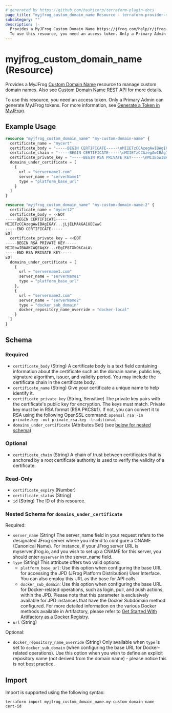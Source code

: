 ```yaml
---
# generated by https://github.com/hashicorp/terraform-plugin-docs
page_title: "myjfrog_custom_domain_name Resource - terraform-provider-myjfrog"
subcategory: ""
description: |-
  Provides a MyJFrog Custom Domain Name https://jfrog.com/help/r/jfrog-hosting-models-documentation/manage-custom-domain-names-in-myjfrog resource to manage custom domain names. Also see Custom Domain Name REST API https://jfrog.com/help/r/jfrog-rest-apis/custom-domain-name-rest-apis for more details.
  To use this resource, you need an access token. Only a Primary Admin can generate MyJFrog tokens. For more information, see Generate a Token in MyJFrog https://jfrog.com/help/r/jfrog-hosting-models-documentation/generate-a-token-in-myjfrog.
---
```


# myjfrog_custom_domain_name (Resource)

Provides a MyJFrog [Custom Domain Name](https://jfrog.com/help/r/jfrog-hosting-models-documentation/manage-custom-domain-names-in-myjfrog) resource to manage custom domain names. Also see [Custom Domain Name REST API](https://jfrog.com/help/r/jfrog-rest-apis/custom-domain-name-rest-apis) for more details.

To use this resource, you need an access token. Only a Primary Admin can generate MyJFrog tokens. For more information, see [Generate a Token in MyJFrog](https://jfrog.com/help/r/jfrog-hosting-models-documentation/generate-a-token-in-myjfrog).

## Example Usage

```terraform
resource "myjfrog_custom_domain_name" "my-custom-domain-name" {
  certificate_name = "mycert"
  certificate_body = "-----BEGIN CERTIFICATE-----\nMIIETzCCAzegAwIBAgIGAY...jLjELMAkGA1UECwwC\n-----END CERTIFICATE-----\n"
  certificate_chain = "-----BEGIN CERTIFICATE-----\nMIIETzCCAzegAwIBAgIGAY...jLjELMAkGA1UECwwC\n-----END CERTIFICATE-----\n"
  certificate_private_key = "-----BEGIN RSA PRIVATE KEY-----\nMIIEowIBAAKCAQEAqXr...rEgIP8TXkOkCaiA\n-----END RSA PRIVATE KEY-----\n"
  domains_under_certificate = [
    {
      url = "servername1.com"
      server_name = "serverName1"
      type = "platform_base_url"
    }
  ]
}

resource "myjfrog_custom_domain_name" "my-custom-domain-name-2" {
  certificate_name = "mycert2"
  certificate_body = <<EOT
-----BEGIN CERTIFICATE-----
MIIETzCCAzegAwIBAgIGAY...jLjELMAkGA1UECwwC
-----END CERTIFICATE-----
EOT
  certificate_private_key = <<EOT
-----BEGIN RSA PRIVATE KEY-----
MIIEowIBAAKCAQEAqXr...rEgIP8TXkOkCaiA\
-----END RSA PRIVATE KEY-----
EOT
  domains_under_certificate = [
    {
      url = "servername1.com"
      server_name = "serverName1"
      type = "platform_base_url"
    },
    {
      url = "servername2.com"
      server_name = "serverName2"
      type = "docker_sub_domain"
      docker_repository_name_override = "docker-local"
    }
  ]
}
```

<!-- schema generated by tfplugindocs -->
## Schema

### Required

- `certificate_body` (String) A certificate body is a text field containing information about the certificate such as the domain name, public key, signature algorithm, issuer, and validity period. You may include the certificate chain in the certificate body.
- `certificate_name` (String) Give your certificate a unique name to help identify it.
- `certificate_private_key` (String, Sensitive) The private key pairs with the certificate's public key for encryption. The keys must match. Private key must be in RSA format (RSA PKCS#1). If not, you can convert it to RSA using the following OpenSSL command:
`openssl rsa -in private.key -out private_rsa.key -traditional`
- `domains_under_certificate` (Attributes Set) (see [below for nested schema](#nestedatt--domains_under_certificate))

### Optional

- `certificate_chain` (String) A chain of trust between certificates that is anchored by a root certificate authority is used to verify the validity of a certificate.

### Read-Only

- `certificate_expiry` (Number)
- `certificate_status` (String)
- `id` (String) The ID of this resource.

<a id="nestedatt--domains_under_certificate"></a>
### Nested Schema for `domains_under_certificate`

Required:

- `server_name` (String) The server_name field in your request refers to the designated JFrog server where you intend to configure a CNAME (Canonical Name). For instance, if your JFrog server URL is myserver.jfrog.io, and you wish to set up a CNAME for this server, you should enter `myserver` in the server_name field.
- `type` (String) This attribute offers two valid options:
  * `platform_base_url`: Use this option when configuring the base URL for accessing the JPD (JFrog Platform Distribution) User Interface. You can also employ this URL as the base for API calls.
  * `docker_sub_domain`: Use this option when configuring the base URL for Docker-related operations, such as login, pull, and push actions, within the JPD. Please note that this parameter is exclusively available for JPD instances that have the Docker Subdomain method configured.
For more detailed information on the various Docker methods available in Artifactory, please refer to [Get Started With Artifactory as a Docker Registry](https://jfrog.com/help/r/jfrog-artifactory-documentation/get-started-with-artifactory-as-a-docker-registry).
- `url` (String)

Optional:

- `docker_repository_name_override` (String) Only available when `type` is set to `docker_sub_domain` (when configuring the base URL for Docker-related operations). Use this option when you wish to define an explicit repository name (not derived from the domain name) -  please notice this is not best practice.

## Import

Import is supported using the following syntax:

```shell
terraform import myjfrog_custom_domain_name.my-custom-domain-name cert-id
```
